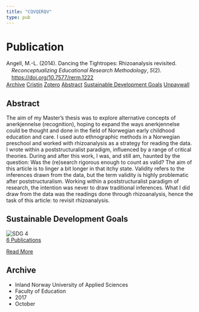 ```yaml
---
title: "CQVQERQV"
type: pub
---
```

<h1>Publication</h1>
<article id="csl-bib-container-CQVQERQV" class="csl-bib-container">
  <div class="csl-bib-body" style="line-height: 1.35; padding-left: 1em; text-indent:-1em;">
  <div class="csl-entry">Angell, M.-L. (2014). Dancing the Tightropes: Rhizoanalysis revisited. <i>Reconceptualizing Educational Research Methodology</i>, <i>5</i>(2). <a href="https://doi.org/10.7577/rerm.1222">https://doi.org/10.7577/rerm.1222</a></div>
</div>
  <div class="csl-bib-buttons">
    <a href="#taxonomy-article-CQVQERQV" class="csl-bib-button">Archive</a>
    <a href="https://app.cristin.no/results/show.jsf?id=1502519" alt="Cristin URL" class="csl-bib-button">Cristin</a>
    <a href="http://zotero.org/groups/5402882/items/CQVQERQV" alt="Zotero URL" class="csl-bib-button">Zotero</a>
    <a href="#abstract-article-CQVQERQV" class="csl-bib-button">Abstract</a>
    <a href="#sdg-article-CQVQERQV" class="csl-bib-button">Sustainable Development Goals</a>
    <a href="https://journals.oslomet.no/index.php/rerm/article/download/1222/1081" class="csl-bib-button">Unpaywall</a>
  </div>
  <div id="csl-bib-meta-container-CQVQERQV"></div>
</article>
<div id="csl-bib-meta-CQVQERQV" class="csl-bib-meta">
  <article id="abstract-article-CQVQERQV" class="abstract-article">
    <h1>Abstract</h1>
    The aim of my Master’s thesis was to explore alternative concepts of anerkjennelse (recognition), hoping to expand the ways anerkjennelse could be thought and done in the field of Norwegian early childhood education and care. I used auto ethnographic methods in a Norwegian preschool and worked with rhizoanalysis as a strategy for reading the data. I wrote within a poststructuralist paradigm, influenced by a range of critical theories. During and after this work, I was, and still am, haunted by the question: Was the (re)search rigorous enough to count as valid? The aim of this article is to linger a bit longer in that itchy state. Validity refers to the inferences drawn from the data, but the term validity is highly problematic after poststructuralism. Working within a poststructuralist paradigm of research, the intention was never to draw traditional inferences. What I did draw from the data was the readings done through rhizoanalysis, hence the task of this article: to revisit rhizoanalysis.
  </article>
  <article id="sdg-article-CQVQERQV" class="sdg-article">
    <h1>Sustainable Development Goals</h1>
    <div class="sdg-container"><div id="sdg4" class="sdg"> <img src="{{< params subfolder >}}images/sdg/sdg04_en.png" class="image" alt="SDG 4"> <div class="sdg-overlay"> <a href="{{< params subfolder >}}en/archive/?sdg=4#archive" class="sdg-publication-count"><span>6</span> Publications</a> <p><a href="https://sdgs.un.org/goals/goal4" class="sdg-read-more">Read More</a></p> </div> </div></div>
  </article>
  <article id="taxonomy-article-CQVQERQV" class="taxonomy-article">
    <h1>Archive</h1>
    <ul>
      <li>Inland Norway University of Applied Sciences</li>
      <li>Faculty of Education</li>
      <li>2017</li>
      <li>October</li>
    </ul>
  </article>
</div>
